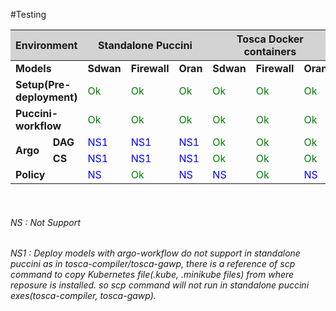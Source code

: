 #Testing

  <table class="table table-bordered">
  <thead>
    <tr style="background-color:lightgray;">
      <th colspan="2">Environment</th>
		  <th colspan="3">Standalone Puccini</th>
		  <th colspan="3">Tosca Docker containers</th>
			<th colspan="3">Honolulu</th>
    </tr>
  </thead>
  <tbody>
    <tr>
		  <td colspan="2" style="font-weight: bold">Models</td>
		  <td style="font-weight: bold">Sdwan</td>
		  <td style="font-weight: bold">Firewall</td>
		  <td style="font-weight: bold">Oran</td>
		  <td style="font-weight: bold">Sdwan</td>
		  <td style="font-weight: bold">Firewall</td>
		  <td style="font-weight: bold">Oran</td>
		  <td style="font-weight: bold">Sdwan</td>
		  <td style="font-weight: bold">Firewall</td>
		  <td style="font-weight: bold">Oran</td>
		</tr>
		<tr>
		  <td colspan="2" style="font-weight: bold">Setup(Pre-deployment)</td>
		  <td style="color:green";>Ok</td>
			<td style="color:green";>Ok</td>
		  <td style="color:green";>Ok</td>
			<td style="color:green";>Ok</td>
		  <td style="color:green";>Ok</td>
			<td style="color:green";>Ok</td>
		  <td style="color:green";>Ok</td>
		  <td style="color:green";>Ok</td>
			<td style="color:green";>Ok</td>
		</tr>
		<tr>
		  <td colspan="2" style="font-weight: bold">Puccini-workflow</td>
			<td style="color:green";>Ok</td>
			<td style="color:green";>Ok</td>
		  <td style="color:green";>Ok</td>
			<td style="color:green";>Ok</td>
		  <td style="color:green";>Ok</td>
			<td style="color:green";>Ok</td>
		  <td style="color:green";>Ok</td>
		  <td style="color:green";>Ok</td>
			<td style="color:green";>Ok</td>
		</tr>
		  <tr>
		  <td rowspan="2" style="font-weight: bold">Argo</td>
			<td style="font-weight: bold">DAG</td>
			<td style="color:blue";>NS1</td>
			<td style="color:blue";>NS1</td>
		  <td style="color:blue";>NS1</td>
			<td style="color:green";>Ok</td>
		  <td style="color:green";>Ok</td>
			<td style="color:green";>Ok</td>
			<td style="color:green";>Ok</td>
			<td style="color:green";>Ok</td>
		  <td style="color:green";>Ok</td>
		</tr>
		  <tr>
			<td style="font-weight: bold">CS</td>
			<td style="color:blue";>NS1</td>
			<td style="color:blue";>NS1</td>
		  <td style="color:blue";>NS1</td>
			<td style="color:green";>Ok</td>
		  <td style="color:green";>Ok</td>
			<td style="color:green";>Ok</td>
			<td style="color:green";>Ok</td>
			<td style="color:green";>Ok</td>
		  <td style="color:green";>Ok</td>
		</tr>
		<tr>
		  <td colspan="2" style="font-weight: bold">Policy</td>
			<td style="color:blue";>NS</td>
			<td style="color:green";>Ok</td>
		  <td style="color:blue";>NS</td>
			<td style="color:blue";>NS</td>
		  <td style="color:green";>Ok</td>
			<td style="color:blue";>NS</td>
			<td style="color:blue";>NS</td>
		  <td style="color:black";>Pending</td>
		  <td style="color:blue";>NS</td>
		</tr>
	</tbody>
	</table>
	<br>
	<h6>NS : Not Support</h6>
	<h6>NS1 : Deploy models with argo-workflow do not support in standalone puccini as in tosca-compiler/tosca-gawp, there is a reference of scp command to copy Kubernetes file(.kube, .minikube files) from where reposure is installed. so scp command will not run in standalone puccini exes(tosca-compiler, tosca-gawp).</h6>
</div>
